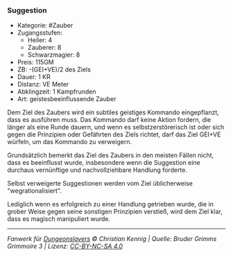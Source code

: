 ### Suggestion

- Kategorie: #Zauber
- Zugangsstufen:
  - Heiler: 4
  - Zauberer: 8
  - Schwarzmagier: 8
- Preis: 115GM
- ZB: -(GEI+VE)/2 des Ziels
- Dauer: 1 KR
- Distanz: VE Meter
- Abklingzeit: 1 Kampfrunden
- Art: geistesbeeinflussende Zauber



Dem Ziel des Zaubers wird ein subtiles geistiges Kommando eingepflanzt, dass es ausführen muss. Das Kommando darf keine Aktion fordern, die länger als eine Runde dauern, und wenn es selbstzerstörerisch ist oder sich gegen die Prinzipien oder Gefährten des Ziels richtet, darf das Ziel GEI+VE würfeln, um das Kommando zu verweigern.

Grundsätzlich bemerkt das Ziel des Zaubers in den meisten Fällen nicht, dass es beeinflusst wurde, insbesondere wenn die Suggestion eine durchaus vernünftige und nachvollziehbare Handlung forderte.

Selbst verweigerte Suggestionen werden vom Ziel üblicherweise "wegrationalisiert".

Lediglich wenn es erfolgreich zu einer Handlung getrieben wurde, die in grober Weise gegen seine sonstigen Prinzipien verstieß, wird dem Ziel klar, dass es magisch manipuliert wurde.

---

_Fanwerk für [Dungeonslayers](https://www.dungeonslayers.net/) © Christian Kennig | Quelle: Bruder Grimms Grimmoire 3 | Lizenz: [CC-BY-NC-SA 4.0](https://creativecommons.org/licenses/by-nc-sa/4.0/deed.de)_
